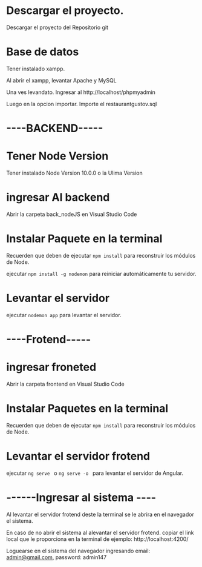 # Descargar el proyecto.

Descargar el proyecto del Repositorio git

# Base de datos

Tener instalado xampp.

Al abrir el xampp, levantar Apache y MySQL

Una ves levandato. Ingresar al http://localhost/phpmyadmin

Luego en la opcion importar. Importe el restaurantgustov.sql

# ----BACKEND-----
# Tener Node Version

Tener instalado Node Version 10.0.0 o la Ulima Version

# ingresar Al backend

Abrir la carpeta back_nodeJS en Visual Studio Code

# Instalar Paquete en la terminal

Recuerden que deben de ejecutar ```npm install``` para reconstruir los módulos de Node.

ejecutar ```npm install -g nodemon``` para reiniciar automáticamente tu servidor.

# Levantar el servidor

ejecutar ```nodemon app``` para levantar el servidor.

# ----Frotend-----

# ingresar froneted 

Abrir la carpeta frontend en Visual Studio Code

# Instalar Paquetes en la terminal

Recuerden que deben de ejecutar ```npm install``` para reconstruir los módulos de Node.

# Levantar el servidor frotend

ejecutar ```ng serve ``` o ```ng serve -o ``` para levantar el servidor de Angular.

# ------Ingresar al sistema ----

Al levantar el servidor frotend deste la terminal se le abrira en el navegador el sistema.

En caso de no abrir el sistema al alevantar el servidor frotend. copiar el link local que le proporciona en la terminal de ejemplo: http://localhost:4200/

Loguearse en el sistema del navegador ingresando  email: admin@gmail.com, password: admin147

